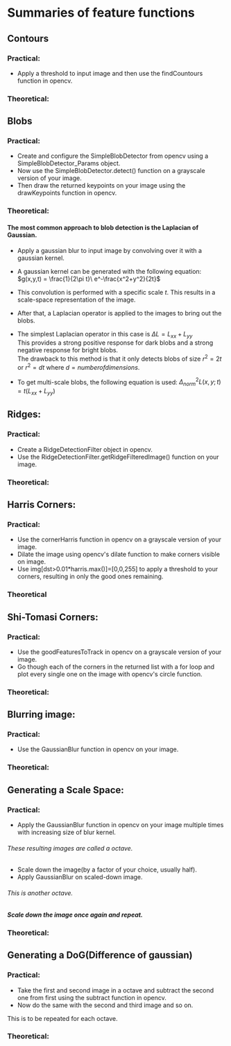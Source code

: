 # Summaries of feature functions

## Contours

### Practical:

- Apply a threshold to input image and then use the findCountours function in opencv.

### Theoretical:

## Blobs

### Practical:

- Create and configure the SimpleBlobDetector from opencv using a SimpleBlobDetector_Params object.
- Now use the SimpleBlobDetector.detect() function on a grayscale version of your image.
- Then draw the returned keypoints on your image using the drawKeypoints function in opencv.

### Theoretical:

#### The most common approach to blob detection is the Laplacian of Gaussian.

- Apply a gaussian blur to input image by convolving over it with a gaussian kernel.

* A gaussian kernel can be generated with the following equation:  
  $g(x,y,t) = \frac{1}{2\pi t}\ e^-\frac{x^2+y^2}{2t}\$

* This convolution is performed with a specific scale _t_. This results in a scale-space representation of the image.
* After that, a Laplacian operator is applied to the images to bring out the blobs.
* The simplest Laplacian operator in this case is $\Delta L = L_{xx} + L_{yy}$  
  This provides a strong positive response for dark blobs and a strong negative response for bright blobs.  
  The drawback to this method is that it only detects blobs of size $r^2 = 2t$ or $r^2 = dt$ where $d = {number of dimensions}$.
* To get multi-scale blobs, the following equation is used: $\Delta^2_{norm} L(x,y;t) = t(L_{xx} + L_{yy})$

## Ridges:

### Practical:

- Create a RidgeDetectionFilter object in opencv.
- Use the RidgeDetectionFilter.getRidgeFilteredImage() function on your image.

### Theoretical:

## Harris Corners:

### Practical:

- Use the cornerHarris function in opencv on a grayscale version of your image.
- Dilate the image using opencv's dilate function to make corners visible on image.
- Use img[dst>0.01*harris.max()]=[0,0,255] to apply a threshold to your corners, resulting in only the good ones remaining.

### Theoretical

## Shi-Tomasi Corners:

### Practical:

- Use the goodFeaturesToTrack in opencv on a grayscale version of your image.
- Go though each of the corners in the returned list with a for loop and plot every single one on the image with opencv's circle function.

### Theoretical:

## Blurring image:

### Practical:

- Use the GaussianBlur function in opencv on your image.

### Theoretical:

## Generating a Scale Space:

### Practical:

- Apply the GaussianBlur function in opencv on your image multiple times with increasing size of blur kernel.

###### These resulting images are called a octave.

- Scale down the image(by a factor of your choice, usually half).
- Apply GaussianBlur on scaled-down image.

###### This is another octave.

##### Scale down the image once again and repeat.

### Theoretical:

## Generating a DoG(Difference of gaussian)

### Practical:

- Take the first and second image in a octave and subtract the second one from first using the subtract function in opencv.
- Now do the same with the second and third image and so on.

This is to be repeated for each octave.

### Theoretical:
